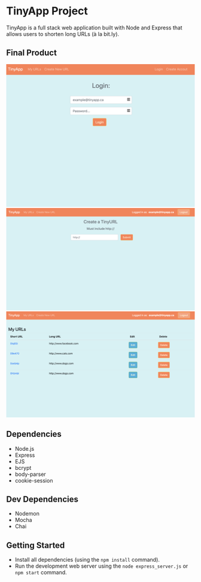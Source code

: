 # TinyApp Project

TinyApp is a full stack web application built with Node and Express that allows users to shorten long URLs (à la bit.ly).

## Final Product

!["Login page for TinyApp"](https://github.com/TomJAdam/tinyApp/blob/master/docs/login-page.png?raw=true)
!["Create a new Tiny URL page"](https://github.com/TomJAdam/tinyApp/blob/master/docs/new-url-page.png?raw=true)
!["My URLs page"](https://github.com/TomJAdam/tinyApp/blob/master/docs/urls-page.png?raw=true)

## Dependencies

- Node.js
- Express
- EJS
- bcrypt
- body-parser
- cookie-session

## Dev Dependencies

- Nodemon
- Mocha
- Chai

## Getting Started

- Install all dependencies (using the `npm install` command).
- Run the development web server using the `node express_server.js` or `npm start` command.